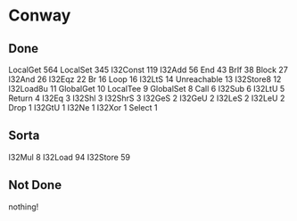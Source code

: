 # Conway

## Done

LocalGet    564
LocalSet    345
I32Const    119
I32Add      56
End         43
BrIf        38
Block       27
I32And      26
I32Eqz      22
Br          16
Loop        16
I32LtS      14
Unreachable 13
I32Store8   12
I32Load8u   11
GlobalGet   10
LocalTee    9
GlobalSet   8
Call        6
I32Sub      6
I32LtU      5
Return      4
I32Eq       3
I32Shl      3
I32ShrS     3
I32GeS      2
I32GeU      2
I32LeS      2
I32LeU      2
Drop        1
I32GtU      1
I32Ne       1
I32Xor      1
Select      1

## Sorta

I32Mul      8
I32Load     94
I32Store    59

## Not Done

nothing!
